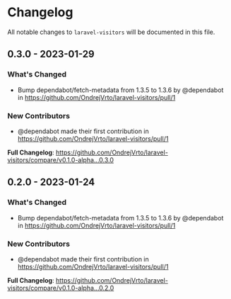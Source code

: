 # Changelog

All notable changes to `laravel-visitors` will be documented in this file.

## 0.3.0 - 2023-01-29

### What's Changed

- Bump dependabot/fetch-metadata from 1.3.5 to 1.3.6 by @dependabot in https://github.com/OndrejVrto/laravel-visitors/pull/1

### New Contributors

- @dependabot made their first contribution in https://github.com/OndrejVrto/laravel-visitors/pull/1

**Full Changelog**: https://github.com/OndrejVrto/laravel-visitors/compare/v0.1.0-alpha...0.3.0

## 0.2.0 - 2023-01-24

### What's Changed

- Bump dependabot/fetch-metadata from 1.3.5 to 1.3.6 by @dependabot in https://github.com/OndrejVrto/laravel-visitors/pull/1

### New Contributors

- @dependabot made their first contribution in https://github.com/OndrejVrto/laravel-visitors/pull/1

**Full Changelog**: https://github.com/OndrejVrto/laravel-visitors/compare/v0.1.0-alpha...0.2.0
